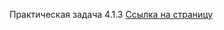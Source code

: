 Практическая задача 4.1.3
<a href="https://asmtv1.github.io/Cata-3.1.4/sidemenu">Ссылка на страницу</a>

